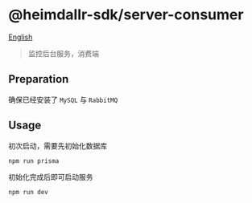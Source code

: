 # @heimdallr-sdk/server-consumer

[English](./README_en.md)

> 监控后台服务，消费端

## Preparation

确保已经安装了 `MySQL` 与 `RabbitMQ`

## Usage

初次启动，需要先初始化数据库

```bash
npm run prisma
```

初始化完成后即可启动服务

```bash
npm run dev
```
